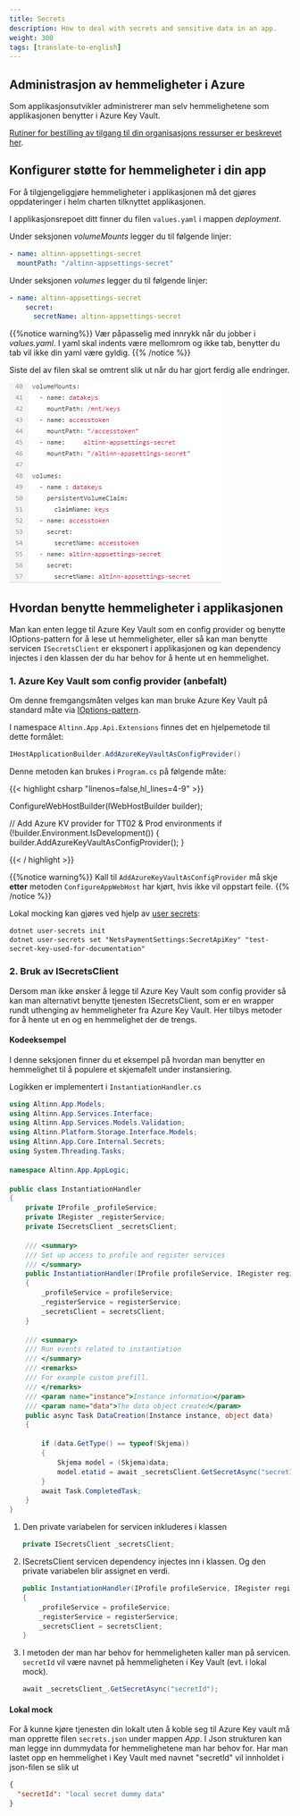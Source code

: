 ```yaml
---
title: Secrets
description: How to deal with secrets and sensitive data in an app.
weight: 300
tags: [translate-to-english]
---
```


## Administrasjon av hemmeligheter i Azure

Som applikasjonsutvikler administrerer man selv hemmelighetene som applikasjonen benytter i Azure Key Vault.

[Rutiner for bestilling av tilgang til din organisasjons ressurser er beskrevet her](/altinn-studio/guides/administration/access-management/apps/).

## Konfigurer støtte for hemmeligheter i din app

For å tilgjengeliggjøre hemmeligheter i applikasjonen må det gjøres oppdateringer i helm charten tilknyttet applikasjonen.

I applikasjonsrepoet ditt finner du filen `values.yaml` i mappen _deployment_.

Under seksjonen _volumeMounts_ legger du til følgende linjer:

```yaml
- name: altinn-appsettings-secret
  mountPath: "/altinn-appsettings-secret"
```

Under seksjonen _volumes_ legger du til følgende linjer:

```yaml
- name: altinn-appsettings-secret
    secret:
      secretName: altinn-appsettings-secret
```

{{%notice warning%}}
Vær påpasselig med innrykk når du jobber i _values.yaml_.
I yaml skal indents være mellomrom og ikke tab, benytter du tab vil ikke din yaml være gyldig.
{{% /notice %}}

Siste del av filen skal se omtrent slik ut når du har gjort ferdig alle endringer.

![Steg 1](yaml.png)


## Hvordan benytte hemmeligheter i applikasjonen

Man kan enten legge til Azure Key Vault som en config provider og benytte IOptions-pattern for å lese ut hemmeligheter, eller så kan man benytte servicen `ISecretsClient` er eksponert i applikasjonen og kan dependency injectes
i den klassen der du har behov for å hente ut en hemmelighet.

### 1. Azure Key Vault som config provider (anbefalt)
Om denne fremgangsmåten velges kan man bruke Azure Key Vault på standard måte via [IOptions-pattern](https://learn.microsoft.com/en-us/dotnet/core/extensions/options).

I namespace `Altinn.App.Api.Extensions` finnes det en hjelpemetode til dette formålet:

```cs
IHostApplicationBuilder.AddAzureKeyVaultAsConfigProvider()
```

Denne metoden kan brukes i `Program.cs` på følgende måte:

{{< highlight csharp "linenos=false,hl_lines=4-9" >}}

ConfigureWebHostBuilder(IWebHostBuilder builder);

// Add Azure KV provider for TT02 & Prod environments
if (!builder.Environment.IsDevelopment())
{
    builder.AddAzureKeyVaultAsConfigProvider();
}

{{< / highlight >}}

{{%notice warning%}}
Kall til `AddAzureKeyVaultAsConfigProvider` må skje __etter__ metoden `ConfigureAppWebHost` har kjørt, hvis ikke vil oppstart feile.
{{% /notice %}}

Lokal mocking kan gjøres ved hjelp av [user secrets](https://learn.microsoft.com/en-us/aspnet/core/security/app-secrets?view=aspnetcore-8.0&tabs=windows):

```
dotnet user-secrets init
dotnet user-secrets set "NetsPaymentSettings:SecretApiKey" "test-secret-key-used-for-documentation"
```

### 2. Bruk av ISecretsClient

Dersom man ikke ønsker å legge til Azure Key Vault som config provider så kan man alternativt benytte tjenesten ISecretsClient, som er en wrapper rundt uthenging av hemmeligheter fra Azure Key Vault. Her tilbys metoder for å hente ut en og en hemmelighet der de trengs.

#### Kodeeksempel

I denne seksjonen finner du et eksempel på hvordan man benytter en hemmelighet
til å populere et skjemafelt under instansiering.

Logikken er implementert i `InstantiationHandler.cs`

```cs
using Altinn.App.Models;
using Altinn.App.Services.Interface;
using Altinn.App.Services.Models.Validation;
using Altinn.Platform.Storage.Interface.Models;
using Altinn.App.Core.Internal.Secrets;
using System.Threading.Tasks;

namespace Altinn.App.AppLogic;

public class InstantiationHandler
{
    private IProfile _profileService;
    private IRegister _registerService;
    private ISecretsClient _secretsClient;

    /// <summary>
    /// Set up access to profile and register services
    /// </summary>
    public InstantiationHandler(IProfile profileService, IRegister registerService, ISecretsClient secretsClient)
    {
        _profileService = profileService;
        _registerService = registerService;
        _secretsClient = secretsClient;
    }

    /// <summary>
    /// Run events related to instantiation
    /// </summary>
    /// <remarks>
    /// For example custom prefill.
    /// </remarks>
    /// <param name="instance">Instance information</param>
    /// <param name="data">The data object created</param>
    public async Task DataCreation(Instance instance, object data)
    {

        if (data.GetType() == typeof(Skjema))
        {
            Skjema model = (Skjema)data;
            model.etatid = await _secretsClient.GetSecretAsync("secretId");
        }
        await Task.CompletedTask;
    }
}
```

1. Den private variabelen for servicen inkluderes i klassen
   ```cs
   private ISecretsClient _secretsClient;
   ```
3. ISecretsClient servicen dependency injectes inn i klassen. Og den private variabelen blir assignet en verdi.
   ```cs
   public InstantiationHandler(IProfile profileService, IRegister registerService, ISecretsClient secretsClient)
   {
       _profileService = profileService;
       _registerService = registerService;
       _secretsClient = secretsClient;
   }
   ```
4. I metoden der man har behov for hemmeligheten kaller man på servicen.
   `secretId` vil være navnet på hemmeligheten i Key Vault (evt. i lokal mock).
   ```cs
   await _secretsClient_.GetSecretAsync("secretId");
   ```

#### Lokal mock

For å kunne kjøre tjenesten din lokalt uten å koble seg til Azure Key vault
må man opprette filen `secrets.json` under mappen _App_.
I Json strukturen kan man legge inn dummydata for hemmelighetene man har behov for.
Har man lastet opp en hemmelighet i Key Vault med navnet "secretId" vil innholdet i json-filen se slik ut

```json
{
  "secretId": "local secret dummy data"
}
```